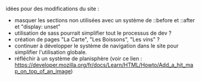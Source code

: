 idées pour des modifications du site :
- masquer les sections non utilisées avec un système de ::before et ::after et "display: unset"
- utilisation de sass pourrait simplifier tout le processus de dev ?
- création de pages "La Carte", "Les Boissons", "Les vins" ?
- continuer à développer le système de navigation dans le site pour simplifier l'utilisation globale.
- réfléchir à un système de planisphère (voir ce lien : https://developer.mozilla.org/fr/docs/Learn/HTML/Howto/Add_a_hit_map_on_top_of_an_image)